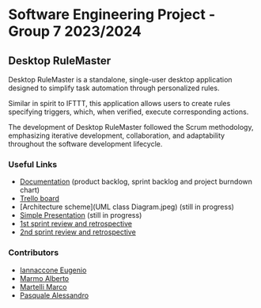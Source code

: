 # Software Engineering Project - Group 7 2023/2024

## Desktop RuleMaster
Desktop RuleMaster is a standalone, single-user desktop application designed to simplify task automation through personalized rules.

Similar in spirit to IFTTT, this application allows users to create rules specifying triggers, which, when verified, execute corresponding actions.

The development of Desktop RuleMaster followed the Scrum methodology, emphasizing iterative development, collaboration, and adaptability throughout the software development lifecycle.

### Useful Links
* [Documentation](https://docs.google.com/spreadsheets/d/1AWwvkHP9MLkHsJnANY1ke2JTtlTmhXVXgR7SjGWoGi4/edit?usp=sharing
) (product backlog, sprint backlog and project burndown chart)
* [Trello board](https://trello.com/invite/b/ybi2MTvL/ATTIf531e66d45c02f2ff227d02a499160b54BF49ACE/progetto-software-engineering)
* [Architecture scheme](UML class Diagram.jpeg) (still in progress)
* [Simple Presentation](https://www.canva.com/design/DAF0mtBBecs/glO_mQ-2dD3y3q4zYCBm0g/edit?utm_content=DAF0mtBBecs&utm_campaign=designshare&utm_medium=link2&utm_source=sharebutton) (still in progress)
* [1st sprint review and retrospective](https://docs.google.com/document/d/1sxcKF2btXkr5yAJtk5ca-K8bEJkUK2iYYw-kcvKxfhU/edit?usp=sharing)
* [2nd sprint review and retrospective](https://docs.google.com/document/d/17iMXyen1Yn60ok5ck_RDtThG-RDzsl05RDGURZTpf_E/edit?usp=sharing)
### Contributors
- [Iannaccone Eugenio](https://github.com/Eugenio2001)
- [Marmo Alberto](https://github.com/berto2001)
- [Martelli Marco](https://github.com/Marcomart2109)
- [Pasquale Alessandro](https://github.com/AlessandroPasquale)

